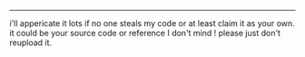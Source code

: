 ---

i'll appericate it lots if no one steals my code or at least claim it as your own. it could be your source code or reference I don't mind ! please just don't reupload it. 


